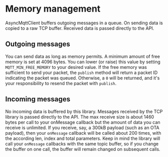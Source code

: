 # Memory management

AsyncMqttClient buffers outgoing messages in a queue. On sending data is copied to a raw TCP buffer. Received data is passed directly to the API.

## Outgoing messages

You can send data as long as memory permits. A minimum amount of free memory is set at 4096 bytes. You can lower (or raise) this value by setting `MQTT_MIN_FREE_MEMORY` to your desired value.
If the free memory was sufficient to send your packet, the `publish` method will return a packet ID indicating the packet was queued. Otherwise, a `0` will be returned, and it's your responsibility to resend the packet with `publish`.

## Incoming messages

No incoming data is buffered by this library. Messages received by the TCP library is passed directly to the API. The max receive size is about 1460 bytes per call to your onMessage callback but the amount of data you can receive is unlimited. If you receive, say, a 300kB payload (such as an OTA payload), then your `onMessage` callback will be called about 200 times, with the according len, index and total parameters. Keep in mind the library will call your `onMessage` callbacks with the same topic buffer, so if you change the buffer on one call, the buffer will remain changed on subsequent calls.
